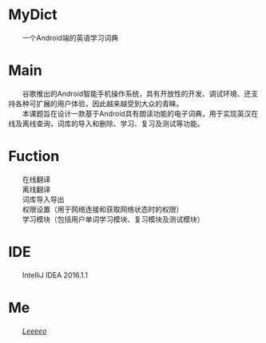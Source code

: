 # MyDict
　　一个Android端的英语学习词典
# Main
　　谷歌推出的Android智能手机操作系统，具有开放性的开发、调试环境、还支持各种可扩展的用户体验，因此越来越受到大众的青睐。  
　　本课题旨在设计一款基于Android具有朗读功能的电子词典，用于实现英汉在线及离线查询，词库的导入和删除、学习、复习及测试等功能。
# Fuction
　　在线翻译  
　　离线翻译  
　　词库导入导出  
　　权限设置（用于网络连接和获取网络状态时的权限）  
　　学习模块（包括用户单词学习模块、复习模块及测试模块）  
# IDE
　　IntelliJ IDEA 2016.1.1
　　
# Me
　　*[Leeeeo](https://www.leeeeo.com)*



